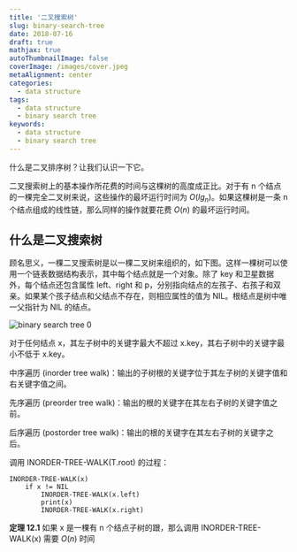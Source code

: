 ```yaml
---
title: '二叉搜索树'
slug: binary-search-tree
date: 2018-07-16
draft: true
mathjax: true
autoThumbnailImage: false
coverImage: /images/cover.jpeg
metaAlignment: center
categories:
  - data structure
tags:
  - data structure
  - binary search tree
keywords:
  - data structure
  - binary search tree
---
```


什么是二叉排序树？让我们认识一下它。

<!--more-->

二叉搜索树上的基本操作所花费的时间与这棵树的高度成正比。对于有 n 个结点的一棵完全二叉树来说，这些操作的最坏运行时间为 $O(lg_n)$。如果这棵树是一条 n 个结点组成的线性链，那么同样的操作就要花费 $O(n)$ 的最坏运行时间。

## 什么是二叉搜索树

顾名思义，一棵二叉搜索树是以一棵二叉树来组织的，如下图。这样一棵树可以使用一个链表数据结构表示，其中每个结点就是一个对象。除了 key 和卫星数据外，每个结点还包含属性 left、right 和 p，分别指向结点的左孩子、右孩子和双亲。如果某个孩子结点和父结点不存在，则相应属性的值为 NIL。根结点是树中唯一父指针为 NIL 的结点。

![binary search tree 0](/images/2018/07/binary-search-tree-0.svg)

对于任何结点 x，其左子树中的关键字最大不超过 x.key，其右子树中的关键字最小不低于 x.key。

中序遍历 (inorder tree walk)：输出的子树根的关键字位于其左子树的关键字值和右关键字值之间。

先序遍历 (preorder tree walk)：输出的根的关键字在其左右子树的关键字值之前。

后序遍历 (postorder tree walk)：输出的根的关键字在其左右子树的关键字之后。

调用 INORDER-TREE-WALK(T.root) 的过程：

```
INORDER-TREE-WALK(x)
    if x != NIL
        INORDER-TREE-WALK(x.left)
        print(x)
        INORDER-TREE-WALK(x.right)
```

**定理 12.1** 如果 x 是一棵有 n 个结点子树的跟，那么调用 INORDER-TREE-WALK(x) 需要 $O(n)$ 时间
